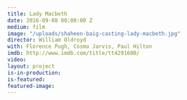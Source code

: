 ```yaml
---
title: Lady Macbeth
date: 2016-09-08 00:00:00 Z
medium: film
image: "/uploads/shaheen-baig-casting-lady-macbeth.jpg"
director: William Oldroyd
with: Florence Pugh, Cosmo Jarvis, Paul Hilton
imdb: http://www.imdb.com/title/tt4291600/
video: 
layout: project
is-in-production: 
is-featured: 
featured-image: 
---
```


